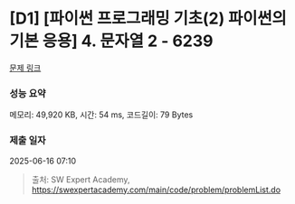 # [D1] [파이썬 프로그래밍 기초(2) 파이썬의 기본 응용] 4. 문자열 2 - 6239 

[문제 링크](https://swexpertacademy.com/main/code/problem/problemDetail.do?contestProbId=AWcVAopq4poDFAU4) 

### 성능 요약

메모리: 49,920 KB, 시간: 54 ms, 코드길이: 79 Bytes

### 제출 일자

2025-06-16 07:10



> 출처: SW Expert Academy, https://swexpertacademy.com/main/code/problem/problemList.do